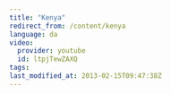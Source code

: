 ```yaml
---
title: "Kenya"
redirect_from: /content/kenya
language: da
video:
  provider: youtube
  id: ltpjTewZAXQ
tags:
last_modified_at: 2013-02-15T09:47:38Z
---
```



